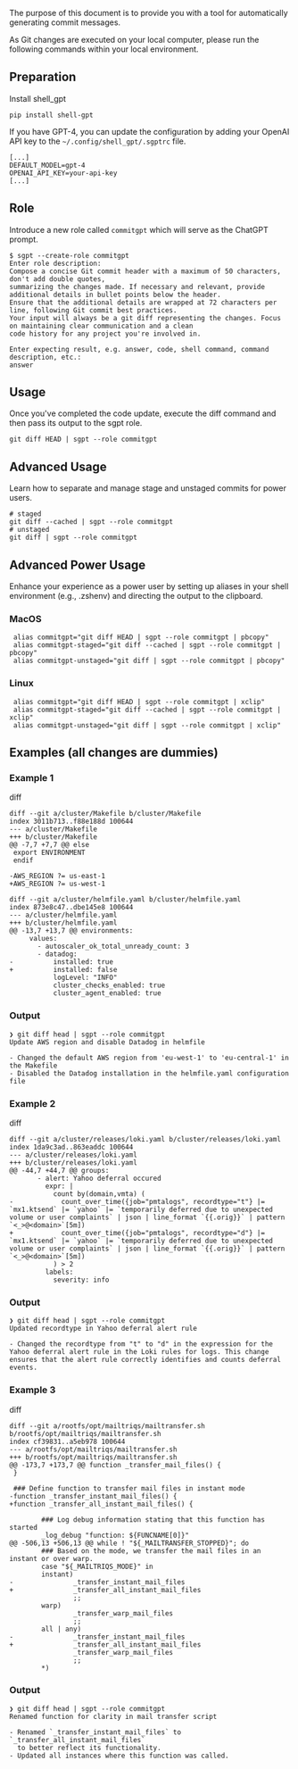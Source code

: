The purpose of this document is to provide you with a tool for automatically generating commit messages.

As Git changes are executed on your local computer, please run the following commands within your local environment.


## **Preparation**
Install shell_gpt

```pip install shell-gpt```

If you have GPT-4, you can update the configuration by adding your OpenAI API key to the ```~/.config/shell_gpt/.sgptrc``` file.

```
[...]
DEFAULT_MODEL=gpt-4
OPENAI_API_KEY=your-api-key
[...]
```

## **Role**
Introduce a new role called ```commitgpt``` which will serve as the ChatGPT prompt.
```
$ sgpt --create-role commitgpt
Enter role description:
Compose a concise Git commit header with a maximum of 50 characters, don't add double quotes,
summarizing the changes made. If necessary and relevant, provide additional details in bullet points below the header.
Ensure that the additional details are wrapped at 72 characters per line, following Git commit best practices.
Your input will always be a git diff representing the changes. Focus on maintaining clear communication and a clean
code history for any project you're involved in.

Enter expecting result, e.g. answer, code, shell command, command description, etc.:
answer
```


## Usage
Once you've completed the code update, execute the diff command and then pass its output to the sgpt role.

```
git diff HEAD | sgpt --role commitgpt
```

## Advanced Usage
Learn how to separate and manage stage and unstaged commits for power users.

```
# staged
git diff --cached | sgpt --role commitgpt
# unstaged
git diff | sgpt --role commitgpt
```

## Advanced Power Usage
Enhance your experience as a power user by setting up aliases in your shell environment (e.g., .zshenv) and directing the output to the clipboard.

### MacOS
```
 alias commitgpt="git diff HEAD | sgpt --role commitgpt | pbcopy"
 alias commitgpt-staged="git diff --cached | sgpt --role commitgpt | pbcopy"
 alias commitgpt-unstaged="git diff | sgpt --role commitgpt | pbcopy"
```
### Linux
```
 alias commitgpt="git diff HEAD | sgpt --role commitgpt | xclip"
 alias commitgpt-staged="git diff --cached | sgpt --role commitgpt | xclip"
 alias commitgpt-unstaged="git diff | sgpt --role commitgpt | xclip"
```

## Examples (all changes are dummies)

### Example 1

diff
```
diff --git a/cluster/Makefile b/cluster/Makefile
index 3011b713..f88e188d 100644
--- a/cluster/Makefile
+++ b/cluster/Makefile
@@ -7,7 +7,7 @@ else
 export ENVIRONMENT
 endif

-AWS_REGION ?= us-east-1
+AWS_REGION ?= us-west-1

diff --git a/cluster/helmfile.yaml b/cluster/helmfile.yaml
index 873e8c47..dbe145e8 100644
--- a/cluster/helmfile.yaml
+++ b/cluster/helmfile.yaml
@@ -13,7 +13,7 @@ environments:
     values:
       - autoscaler_ok_total_unready_count: 3
       - datadog:
-          installed: true
+          installed: false
           logLevel: "INFO"
           cluster_checks_enabled: true
           cluster_agent_enabled: true
```

### Output
```
❯ git diff head | sgpt --role commitgpt
Update AWS region and disable Datadog in helmfile

- Changed the default AWS region from 'eu-west-1' to 'eu-central-1' in the Makefile
- Disabled the Datadog installation in the helmfile.yaml configuration file
```

### Example 2

diff
```
diff --git a/cluster/releases/loki.yaml b/cluster/releases/loki.yaml
index 1da9c3ad..863eaddc 100644
--- a/cluster/releases/loki.yaml
+++ b/cluster/releases/loki.yaml
@@ -44,7 +44,7 @@ groups:
       - alert: Yahoo deferral occured
         expr: |
           count by(domain,vmta) (
-            count_over_time({job="pmtalogs", recordtype="t"} |= `mx1.ktsend` |= `yahoo` |= `temporarily deferred due to unexpected volume or user complaints` | json | line_format `{{.orig}}` | pattern `<_>@<domain>`[5m])
+            count_over_time({job="pmtalogs", recordtype="d"} |= `mx1.ktsend` |= `yahoo` |= `temporarily deferred due to unexpected volume or user complaints` | json | line_format `{{.orig}}` | pattern `<_>@<domain>`[5m])
           ) > 2
         labels:
           severity: info
```

### Output
```
❯ git diff head | sgpt --role commitgpt
Updated recordtype in Yahoo deferral alert rule

- Changed the recordtype from "t" to "d" in the expression for the Yahoo deferral alert rule in the Loki rules for logs. This change ensures that the alert rule correctly identifies and counts deferral events.
```

### Example 3

diff
```
diff --git a/rootfs/opt/mailtriqs/mailtransfer.sh b/rootfs/opt/mailtriqs/mailtransfer.sh
index cf39831..a5eb978 100644
--- a/rootfs/opt/mailtriqs/mailtransfer.sh
+++ b/rootfs/opt/mailtriqs/mailtransfer.sh
@@ -173,7 +173,7 @@ function _transfer_mail_files() {
 }

 ### Define function to transfer mail files in instant mode
-function _transfer_instant_mail_files() {
+function _transfer_all_instant_mail_files() {

        ### Log debug information stating that this function has started
        _log_debug "function: ${FUNCNAME[0]}"
@@ -506,13 +506,13 @@ while ! "${_MAILTRANSFER_STOPPED}"; do
        ### Based on the mode, we transfer the mail files in an instant or over warp.
        case "${_MAILTRIQS_MODE}" in
        instant)
-               _transfer_instant_mail_files
+               _transfer_all_instant_mail_files
                ;;
        warp)
                _transfer_warp_mail_files
                ;;
        all | any)
-               _transfer_instant_mail_files
+               _transfer_all_instant_mail_files
                _transfer_warp_mail_files
                ;;
        *)
```

### Output
```
❯ git diff head | sgpt --role commitgpt
Renamed function for clarity in mail transfer script

- Renamed `_transfer_instant_mail_files` to `_transfer_all_instant_mail_files`
  to better reflect its functionality.
- Updated all instances where this function was called.
```
